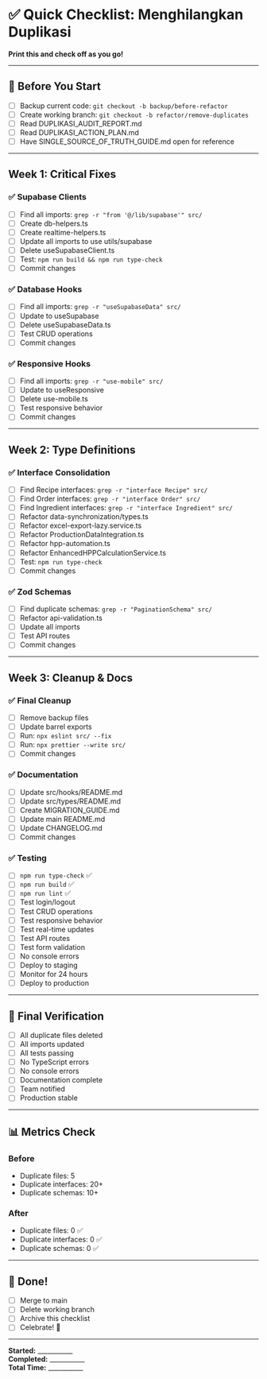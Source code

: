 # ✅ Quick Checklist: Menghilangkan Duplikasi

**Print this and check off as you go!**

---

## 🎯 Before You Start

- [ ] Backup current code: `git checkout -b backup/before-refactor`
- [ ] Create working branch: `git checkout -b refactor/remove-duplicates`
- [ ] Read DUPLIKASI_AUDIT_REPORT.md
- [ ] Read DUPLIKASI_ACTION_PLAN.md
- [ ] Have SINGLE_SOURCE_OF_TRUTH_GUIDE.md open for reference

---

## Week 1: Critical Fixes

### ✅ Supabase Clients
- [ ] Find all imports: `grep -r "from '@/lib/supabase'" src/`
- [ ] Create db-helpers.ts
- [ ] Create realtime-helpers.ts
- [ ] Update all imports to use utils/supabase
- [ ] Delete useSupabaseClient.ts
- [ ] Test: `npm run build && npm run type-check`
- [ ] Commit changes

### ✅ Database Hooks
- [ ] Find all imports: `grep -r "useSupabaseData" src/`
- [ ] Update to useSupabase
- [ ] Delete useSupabaseData.ts
- [ ] Test CRUD operations
- [ ] Commit changes

### ✅ Responsive Hooks
- [ ] Find all imports: `grep -r "use-mobile" src/`
- [ ] Update to useResponsive
- [ ] Delete use-mobile.ts
- [ ] Test responsive behavior
- [ ] Commit changes

---

## Week 2: Type Definitions

### ✅ Interface Consolidation
- [ ] Find Recipe interfaces: `grep -r "interface Recipe" src/`
- [ ] Find Order interfaces: `grep -r "interface Order" src/`
- [ ] Find Ingredient interfaces: `grep -r "interface Ingredient" src/`
- [ ] Refactor data-synchronization/types.ts
- [ ] Refactor excel-export-lazy.service.ts
- [ ] Refactor ProductionDataIntegration.ts
- [ ] Refactor hpp-automation.ts
- [ ] Refactor EnhancedHPPCalculationService.ts
- [ ] Test: `npm run type-check`
- [ ] Commit changes

### ✅ Zod Schemas
- [ ] Find duplicate schemas: `grep -r "PaginationSchema" src/`
- [ ] Refactor api-validation.ts
- [ ] Update all imports
- [ ] Test API routes
- [ ] Commit changes

---

## Week 3: Cleanup & Docs

### ✅ Final Cleanup
- [ ] Remove backup files
- [ ] Update barrel exports
- [ ] Run: `npx eslint src/ --fix`
- [ ] Run: `npx prettier --write src/`
- [ ] Commit changes

### ✅ Documentation
- [ ] Update src/hooks/README.md
- [ ] Update src/types/README.md
- [ ] Create MIGRATION_GUIDE.md
- [ ] Update main README.md
- [ ] Update CHANGELOG.md
- [ ] Commit changes

### ✅ Testing
- [ ] `npm run type-check` ✅
- [ ] `npm run build` ✅
- [ ] `npm run lint` ✅
- [ ] Test login/logout
- [ ] Test CRUD operations
- [ ] Test responsive behavior
- [ ] Test real-time updates
- [ ] Test API routes
- [ ] Test form validation
- [ ] No console errors
- [ ] Deploy to staging
- [ ] Monitor for 24 hours
- [ ] Deploy to production

---

## 🎉 Final Verification

- [ ] All duplicate files deleted
- [ ] All imports updated
- [ ] All tests passing
- [ ] No TypeScript errors
- [ ] No console errors
- [ ] Documentation complete
- [ ] Team notified
- [ ] Production stable

---

## 📊 Metrics Check

### Before
- Duplicate files: 5
- Duplicate interfaces: 20+
- Duplicate schemas: 10+

### After
- Duplicate files: 0 ✅
- Duplicate interfaces: 0 ✅
- Duplicate schemas: 0 ✅

---

## 🚀 Done!

- [ ] Merge to main
- [ ] Delete working branch
- [ ] Archive this checklist
- [ ] Celebrate! 🎉

---

**Started:** ___________  
**Completed:** ___________  
**Total Time:** ___________

